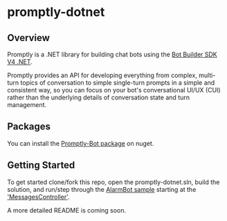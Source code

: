 # promptly-dotnet

## Overview
Promptly is a .NET library for building chat bots using the [Bot Builder SDK V4 .NET](https://github.com/Microsoft/botbuilder-dotnet). 

Promptly provides an API for developing everything from complex, multi-turn topics of conversation to simple single-turn prompts in a simple and consistent way, so you can focus on your bot's conversational UI/UX (CUI) rather than the underlying details of conversation state and turn management.

## Packages
You can install the [Promptly-Bot package](https://www.nuget.org/packages/Promptly-Bot/) on nuget.

## Getting Started
To get started clone/fork this repo, open the promptly-dotnet.sln, build the solution, and run/step through the [AlarmBot sample](Samples/AlarmBot/) starting at the ['MessagesController'](Samples/AlarmBot/Controllers/MessagesController.cs).

A more detailed README is coming soon.
